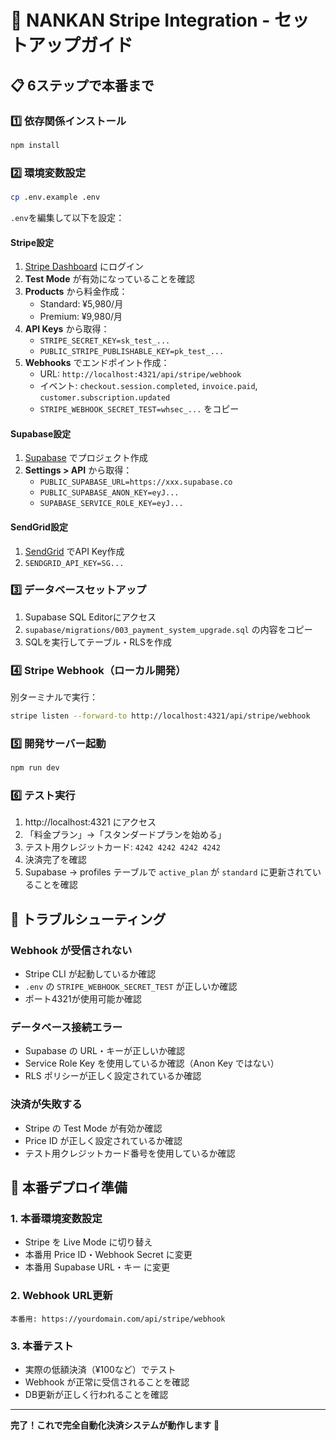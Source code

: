 # 🚀 NANKAN Stripe Integration - セットアップガイド

## 📋 6ステップで本番まで

### 1️⃣ 依存関係インストール
```bash
npm install
```

### 2️⃣ 環境変数設定
```bash
cp .env.example .env
```

`.env`を編集して以下を設定：

#### Stripe設定
1. [Stripe Dashboard](https://dashboard.stripe.com) にログイン
2. **Test Mode** が有効になっていることを確認
3. **Products** から料金作成：
   - Standard: ¥5,980/月
   - Premium: ¥9,980/月
4. **API Keys** から取得：
   - `STRIPE_SECRET_KEY=sk_test_...`
   - `PUBLIC_STRIPE_PUBLISHABLE_KEY=pk_test_...`
5. **Webhooks** でエンドポイント作成：
   - URL: `http://localhost:4321/api/stripe/webhook`
   - イベント: `checkout.session.completed`, `invoice.paid`, `customer.subscription.updated`
   - `STRIPE_WEBHOOK_SECRET_TEST=whsec_...` をコピー

#### Supabase設定
1. [Supabase](https://app.supabase.com) でプロジェクト作成
2. **Settings > API** から取得：
   - `PUBLIC_SUPABASE_URL=https://xxx.supabase.co`
   - `PUBLIC_SUPABASE_ANON_KEY=eyJ...`
   - `SUPABASE_SERVICE_ROLE_KEY=eyJ...`

#### SendGrid設定
1. [SendGrid](https://app.sendgrid.com) でAPI Key作成
2. `SENDGRID_API_KEY=SG...`

### 3️⃣ データベースセットアップ
1. Supabase SQL Editorにアクセス
2. `supabase/migrations/003_payment_system_upgrade.sql` の内容をコピー
3. SQLを実行してテーブル・RLSを作成

### 4️⃣ Stripe Webhook（ローカル開発）
別ターミナルで実行：
```bash
stripe listen --forward-to http://localhost:4321/api/stripe/webhook
```

### 5️⃣ 開発サーバー起動
```bash
npm run dev
```

### 6️⃣ テスト実行
1. http://localhost:4321 にアクセス
2. 「料金プラン」→「スタンダードプランを始める」
3. テスト用クレジットカード: `4242 4242 4242 4242`
4. 決済完了を確認
5. Supabase → profiles テーブルで `active_plan` が `standard` に更新されていることを確認

## 🔧 トラブルシューティング

### Webhook が受信されない
- Stripe CLI が起動しているか確認
- `.env` の `STRIPE_WEBHOOK_SECRET_TEST` が正しいか確認
- ポート4321が使用可能か確認

### データベース接続エラー
- Supabase の URL・キーが正しいか確認
- Service Role Key を使用しているか確認（Anon Key ではない）
- RLS ポリシーが正しく設定されているか確認

### 決済が失敗する
- Stripe の Test Mode が有効か確認
- Price ID が正しく設定されているか確認
- テスト用クレジットカード番号を使用しているか確認

## 🚢 本番デプロイ準備

### 1. 本番環境変数設定
- Stripe を Live Mode に切り替え
- 本番用 Price ID・Webhook Secret に変更
- 本番用 Supabase URL・キー に変更

### 2. Webhook URL更新
```
本番用: https://yourdomain.com/api/stripe/webhook
```

### 3. 本番テスト
- 実際の低額決済（¥100など）でテスト
- Webhook が正常に受信されることを確認
- DB更新が正しく行われることを確認

---

**完了！これで完全自動化決済システムが動作します** 🎉
